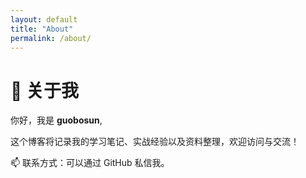 ```yaml
---
layout: default
title: "About"
permalink: /about/
---
```


# 👋 关于我

你好，我是 **guobosun**,

这个博客将记录我的学习笔记、实战经验以及资料整理，欢迎访问与交流！

📫 联系方式：可以通过 GitHub 私信我。
